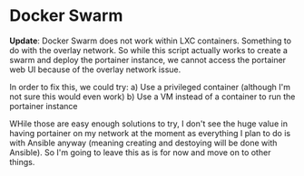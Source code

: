 # Docker Swarm

**Update**: Docker Swarm does not work within LXC containers. Something to do with the overlay network. So while this script actually works to create a swarm and deploy the portainer instance, we cannot access the portainer web UI because of the overlay network issue.

In order to fix this, we could try:
a) Use a privileged container (although I'm not sure this would even work)
b) Use a VM instead of a container to run the portainer instance

WHile those are easy enough solutions to try, I don't see the huge value in having portainer on my network at the moment as everything I plan to do is with Ansible anyway (meaning creating and destoying will be done with Ansible). So I'm going to leave this as is for now and move on to other things.